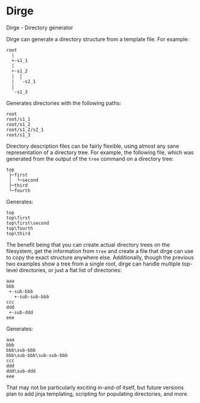 # Dirge
Dirge - Directory generator

Dirge can generate a directory structure from a template file. For example:

```
root
  |
  +-s1_1
  |
  +-s1_2
  |  |
  |  `-s2_1
  |
  `-s1_3
```

Generates directories with the following paths:

```
root
root/s1_1
root/s1_2
root/s1_2/s2_1
root/s1_3
```

Directory description files can be fairly flexible, using almost any sane representation of a directory tree. For example, the following file, which was generated from the output of the `tree` command on a directory tree:

```
top
 ├─first
 │  └─second
 ├─third
 └─fourth
```

Generates:

```
top
top\first
top\first\second
top\fourth
top\third
```

The benefit being that you can create actual directory trees on the filesystem, get the information from `tree` and create a file that dirge can use to copy the exact structure anywhere else. Additionally, though the previous two examples show a tree from a single root, dirge can handle multiple top-level directories, or just a flat list of directories:

```
aaa
bbb
 +-sub-bbb
   +-sub-sub-bbb
ccc
ddd
 +-sub-ddd
eee
```

Generates:

```
aaa
bbb
bbb\sub-bbb
bbb\sub-bbb\sub-sub-bbb
ccc
ddd
ddd\sub-ddd
eee
```

That may not be particularly exciting in-and-of itself, but future versions plan to add jinja templating, scripting for populating directories, and more.
